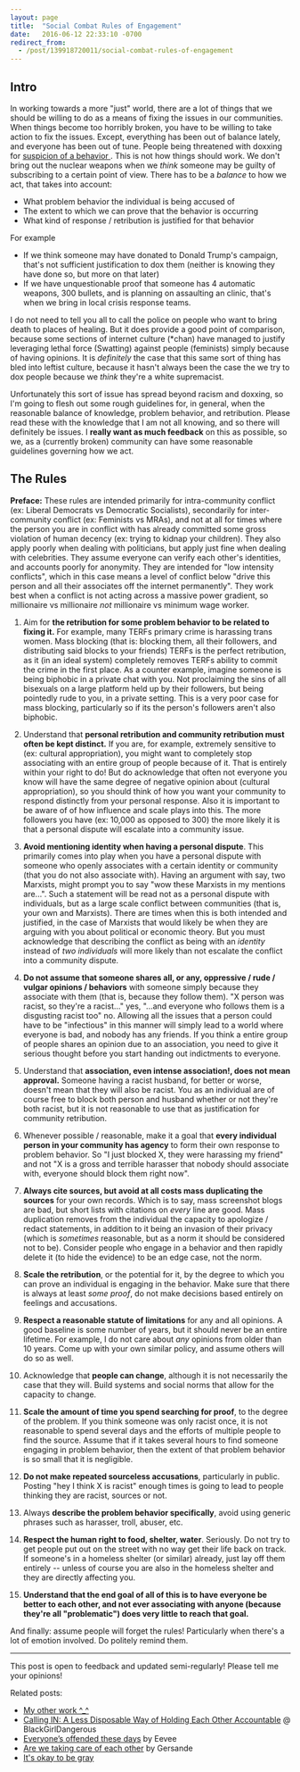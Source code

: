 ```yaml
---
layout: page
title:  "Social Combat Rules of Engagement"
date:   2016-06-12 22:33:10 -0700
redirect_from:
  - /post/139918720011/social-combat-rules-of-engagement
---
```


## Intro

In working towards a more "just" world, there are a lot of things that we should be willing to do as a means of fixing the issues in our communities. When things become too horribly broken, you have to be willing to take action to fix the issues. Except, everything has been out of balance lately, and everyone has been out of tune. People being threatened with doxxing for [suspicion of a behavior ](https://medium.com/@CeltThulu/a-battlefield-4-achievement-and-autism-made-me-a-nazi-9ee863639621#.wgk95viem). This is not how things should work. We don't bring out the nuclear weapons when we *think* someone may be guilty of subscribing to a certain point of view. There has to be a *balance* to how we act, that takes into account:

* What problem behavior the individual is being accused of
* The extent to which we can prove that the behavior is occurring
* What kind of response / retribution is justified for that behavior

For example

* If we think someone may have donated to Donald Trump's campaign, that's not sufficient justification to dox them (neither is knowing they have done so, but more on that later)
* If we have unquestionable proof that someone has 4 automatic weapons, 300 bullets, and is planning on assaulting an clinic, that's when we bring in local crisis response teams.

I do not need to tell you all to call the police on people who want to bring death to places of healing. But it does provide a good point of comparison, because some sections of internet culture (\*chan) have managed to justify leveraging lethal force (Swatting) against people (feminists) simply because of having opinions. It is *definitely* the case that this same sort of thing has bled into leftist culture, because it hasn't always been the case the we try to dox people because we *think* they're a white supremacist.

Unfortunately this sort of issue has spread beyond racism and doxxing, so I'm going to flesh out some rough guidelines for, in general, when the reasonable balance of knowledge, problem behavior, and retribution. Please read these with the knowledge that I am not all knowing, and so there will definitely be issues. I **really want as much feedback** on this as possible, so we, as a (currently broken) community can have some reasonable guidelines governing how we act.

## The Rules

**Preface:** These rules are intended primarily for intra-community conflict (ex: Liberal Democrats vs Democratic Socialists), secondarily for inter-community conflict (ex: Feminists vs MRAs), and not at all for times where the person you are in conflict with has already committed some gross violation of human decency (ex: trying to kidnap your children). They also apply poorly when dealing with politicians, but apply just fine when dealing with celebrities. They assume everyone can verify each other's identities, and accounts poorly for anonymity. They are intended for "low intensity conflicts", which in this case means a level of conflict below "drive this person and all their associates off the internet permanently". They work best when a conflict is not acting across a massive power gradient, so millionaire vs millionaire *not* millionaire vs minimum wage worker.

1. Aim for **the retribution for some problem behavior to be related to fixing it.** For example, many TERFs primary crime is harassing trans women. Mass blocking (that is: blocking them, all their followers, and distributing said blocks to your friends) TERFs is the perfect retribution, as it (in an ideal system) completely removes TERFs ability to commit the crime in the first place. As a counter example, imagine someone is being biphobic in a private chat with you. Not proclaiming the sins of all bisexuals on a large platform held up by their followers, but being pointedly rude to you, in a private setting. This is a very poor case for mass blocking, particularly so if its the person's followers aren't also biphobic.

1. Understand that **personal retribution and community retribution must often be kept distinct.** If you are, for example, extremely sensitive to (ex: cultural appropriation), you might want to completely stop associating with an entire group of people because of it. That is entirely within your right to do! But do acknowledge that often not everyone you know will have the same degree of negative opinion about (cultural appropriation), so you should think of how you want your community to respond distinctly from your personal response. Also it is important to be aware of of how influence and scale plays into this. The more followers you have (ex: 10,000 as opposed to 300) the more likely it is that a personal dispute will escalate into a community issue.

1. **Avoid mentioning identity when having a personal dispute**. This primarily comes into play when you have a personal dispute with someone who openly associates with a certain identity or community (that you do not also associate with). Having an argument with say, two Marxists, might prompt you to say "wow these Marxists in my mentions are...". Such a statement will be read not as a personal dispute with individuals, but as a large scale conflict between communities (that is, your own and Marxists). There are times when this is both intended and justified, in the case of Marxists that would likely be when they are arguing with you about political or economic theory. But you must acknowledge that describing the conflict as being with an *identity* instead of *two individuals* will more likely than not escalate the conflict into a community dispute.

1. **Do not assume that someone shares all, or any, oppressive / rude / vulgar opinions / behaviors** with someone simply because they associate with them (that is, because they follow them). "X person was racist, so they're a racist..." yes, "...and everyone who follows them is a disgusting racist too" no. Allowing all the issues that a person could have to be "infectious" in this manner will simply lead to a world where everyone is bad, and nobody has any friends. If you think a entire group of people shares an opinion due to an association, you need to give it serious thought before you start handing out indictments to everyone.

1. Understand that **association, even intense association!, does not mean approval.** Someone having a racist husband, for better or worse, doesn't mean that they will also be racist. You as an individual are of course free to block both person and husband whether or not they're both racist, but it is not reasonable to use that as justification for community retribution.

1. Whenever possible / reasonable, make it a goal that **every individual person in your community has agency** to form their own response to problem behavior. So "I just blocked X, they were harassing my friend" and not "X is a gross and terrible harasser that nobody should associate with, everyone should block them right now".

1. **Always cite sources, but avoid at all costs mass duplicating the sources** for your own records. Which is to say, mass screenshot blogs are bad, but short lists with citations on *every* line are good. Mass duplication removes from the individual the capacity to apologize / redact statements, in addition to it being an invasion of their privacy (which is *sometimes* reasonable, but as a norm it should be considered not to be). Consider people who engage in a behavior and then rapidly delete it (to hide the evidence) to be an edge case, not the norm.

1. **Scale the retribution**, or the potential for it, by the degree to which you can prove an individual is engaging in the behavior. Make sure that there is always at least *some proof*, do not make decisions based entirely on feelings and accusations.

1. **Respect a reasonable statute of limitations** for any and all opinions. A good baseline is some number of years, but it should never be an entire lifetime. For example, I do not care about *any* opinions from older than 10 years. Come up with your own similar policy, and assume others will do so as well.

1. Acknowledge that **people can change**, although it is not necessarily the case that they will. Build systems and social norms that allow for the capacity to change.

1. **Scale the amount of time you spend searching for proof**, to the degree of the problem. If you think someone was only racist once, it is not reasonable to spend several days and the efforts of multiple people to find the source. Assume that if it takes several hours to find someone engaging in problem behavior, then the extent of that problem behavior is so small that it is negligible.

1. **Do not make repeated sourceless accusations**, particularly in public. Posting "hey I think X is racist" enough times is going to lead to people thinking they are racist, sources or not.

1. Always **describe the problem behavior specifically**, avoid using generic phrases such as harasser, troll, abuser, etc.

1. **Respect the human right to food, shelter, water**. Seriously. Do not try to get people put out on the street with no way get their life back on track. If someone's in a homeless shelter (or similar) already, just lay off them entirely -- unless of course you are also in the homeless shelter and they are directly affecting you.

1. **Understand that the end goal of all of this is to have everyone be better to each other, and not ever associating with anyone (because they're all "problematic") does very little to reach that goal.**

And finally: assume people will forget the rules! Particularly when there's a lot of emotion involved. Do politely remind them.

---

This post is open to feedback and updated semi-regularly! Please tell me your opinions!

Related posts:

* [My other work ^_^](https://www.patreon.com/lynncyrin?ty=h)
* [Calling IN: A Less Disposable Way of Holding Each Other Accountable](http://www.blackgirldangerous.org/2013/12/calling-less-disposable-way-holding-accountable/) @ BlackGirlDangerous
* [Everyone’s offended these days](https://eev.ee/blog/2016/02/15/everyones-offended-these-days/) by Eevee
* [Are we taking care of each other](http://gersande.com/blog/are-we-taking-care-of-each-other/) by Gersande
* [It's okay to be gray](https://imgur.com/gallery/rkCLO)
